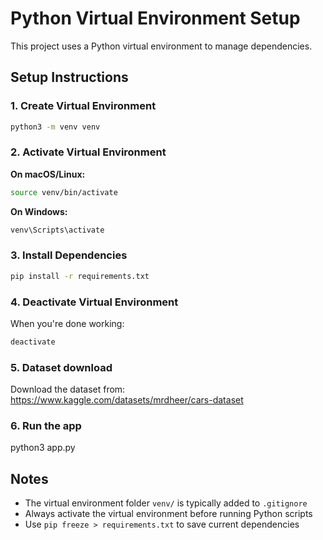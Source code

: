 # Python Virtual Environment Setup

This project uses a Python virtual environment to manage dependencies.

## Setup Instructions

### 1. Create Virtual Environment
```bash
python3 -m venv venv
```

### 2. Activate Virtual Environment

**On macOS/Linux:**
```bash
source venv/bin/activate
```

**On Windows:**
```bash
venv\Scripts\activate
```

### 3. Install Dependencies
```bash
pip install -r requirements.txt
```

### 4. Deactivate Virtual Environment
When you're done working:
```bash
deactivate
```

### 5. Dataset download
Download the dataset from: https://www.kaggle.com/datasets/mrdheer/cars-dataset

### 6. Run the app
python3 app.py

## Notes
- The virtual environment folder `venv/` is typically added to `.gitignore`
- Always activate the virtual environment before running Python scripts
- Use `pip freeze > requirements.txt` to save current dependencies
